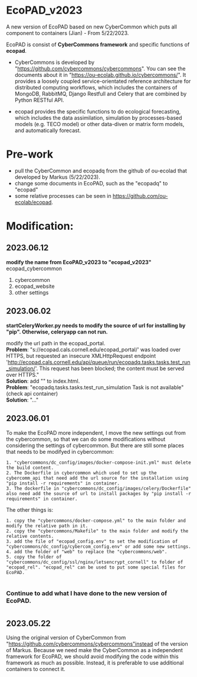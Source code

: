 # EcoPAD_v2023
A new version of EcoPAD based on new CyberCommon which puts all component to containers (Jian) - From 5/22/2023.  

EcoPAD is consist of **CyberCommons framework** and specific functions of **ecopad**.  
- CyberCommons is developed by "https://github.com/cybercommons/cybercommons". You can see the documents about it in "https://ou-ecolab.github.io/cybercommons/". It provides a loosely coupled service-orientated reference architecture for distributed computing workflows, which includes the containers of MongoDB, RabbitMQ, Django Restfull and Celery that are combined by Python RESTful API.

- ecopad provides the specific functions to do ecological forecasting, which includes the data assimilation, simulation by processes-based models (e.g. TECO model) or other data-diven or matrix form models, and automatically forecast.


# Pre-work
- pull the CyberCommon and ecopadq from the github of ou-ecolad that developed by Markus (5/22/2023).
- change some documents in EcoPAD, such as the "ecopadq" to "ecopad"  
- some relative processes can be seen in https://github.com/ou-ecolab/ecopad. 


# Modification:  

## 2023.06.12  
**modify the name from EcoPAD_v2023 to "ecopad_v2023"**  
ecopad_cybercommon
1. cybercommon  
2. ecopad_website  
3. other settings

## 2023.06.02
**startCeleryWorker.py needs to modify the source of url for installing by "pip". Otherwise, celeryapp can not run.**  

modify the url path in the ecopad_portal.  
**Problem**: "s://ecopad.cals.cornell.edu/ecopad_portal/' was loaded over HTTPS, but requested an insecure XMLHttpRequest endpoint 'http://ecopad.cals.cornell.edu/api/queue/run/ecopadq.tasks.tasks.test_run_simulation/'. This request has been blocked; the content must be served over HTTPS."  
**Solution**: add "<meta http-equiv="Content-Security-Policy" content="upgrade-insecure-requests">" to index.html.  
**Problem**: "ecopadq.tasks.tasks.test_run_simulation Task is not available"(check api container)  
**Solution**: "..."

## 2023.06.01
To make the EcoPAD more independent, I move the new settings out from the cybercommon, so that we can do some modifications without considering the settings of cybercommon. But there are still some places that needs to be modifyed in cybercommon:  
    
    1. "cybercommons/dc_config/images/docker-compose-init.yml" must delete the build content.  
    2. The Dockerfile in cybercommon which used to set up the cybercomm_api that need add the url source for the installation using "pip install -r requirements" in container.  
    3. The dockerfile in "cybercommons/dc_config/images/celery/Dockerfile" also need add the source of url to install packages by "pip install -r requirements" in container.  

The other things is:  
    
    1. copy the "cybercommons/docker-compose.yml" to the main folder and modify the relative path in it.  
    2. copy the "cybercommons/Makefile" to the main folder and modify the relative contents.  
    3. add the file of "ecopad_config.env" to set the modification of "cybercommons/dc_config/cybercom_config.env" or add some new settings.
    4. add the folder of "web" to replace the "cybercommons/web".
    5. copy the folder of "cybercommons/dc_config/ssl/nginx/letsencrypt_cornell" to folder of "ecopad_rel". "ecopad_rel" can be used to put some special files for EcoPAD.  
#  
### Continue to add what I have done to the new version of EcoPAD.  


#  
## 2023.05.22  
Using the original version of CyberCommon from "https://github.com/cybercommons/cybercommons"instead of the version of Markus. Because we need make the CyberCommon as a independent framework for EcoPAD, we should avoid modifying the code within this framework as much as possible. Instead, it is preferable to use additional containers to connect it.